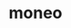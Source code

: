 ---
title: moneo
ch: [r]
meaning: to warn
pos: verb
inf: monēre
secondppstem: mon
infend: ēre
thirdpp: monui
fourthpp: monitus
conjugation: second
derivatives: admonish, admonition
---